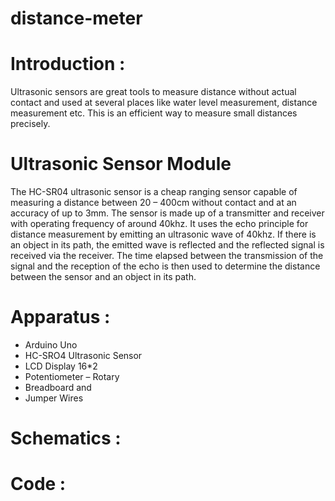# distance-meter
# Introduction :
Ultrasonic sensors are great tools to measure distance without actual contact and used at several places like water level measurement, distance measurement etc. This is an efficient way to measure small distances precisely.
# Ultrasonic Sensor Module
The HC-SR04 ultrasonic sensor is a cheap ranging sensor capable of measuring a distance between 20 – 400cm without contact and at an accuracy of up to 3mm. The sensor is made up of a transmitter and receiver with operating frequency of around 40khz. It uses the echo principle for distance measurement by emitting an ultrasonic wave of 40khz. If there is an object in its path, the emitted wave is reflected and the reflected signal is received via the receiver. The time elapsed between the transmission of the signal and the reception of the echo is then used to determine the distance between the sensor and an object in its path.
# Apparatus : 
* Arduino Uno
* HC-SRO4 Ultrasonic Sensor
* LCD Display 16*2
* Potentiometer – Rotary
* Breadboard and
* Jumper Wires
# Schematics : 

# Code : 
